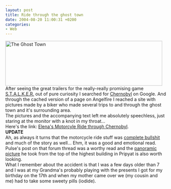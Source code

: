 ```yaml
---
layout: post
title: Ride through the ghost town
date: 2004-08-20 11:00:31 +0200
categories:
- Web
---
```

<p><img src="http://www.rusiczki.net/blog/blogpics/ghost_town.jpg" width="490" height="140" border="0" alt="The Ghost Town" class="image" /><br />
After seeing the great trailers for the really-really promising game <a href="http://www.stalker-game.com/" title="S.T.A.L.K.E.R.: Shadow of Chernobyl">S.T.A.L.K.E.R.</a> out of pure curiosity I searched for <a href="http://www.google.com/search?q=chernobyl">Chernobyl</a> on Google. And through the cached version of a page on Angelfire I reached a site with pictures made by a biker who made several trips to and through the ghost town and it's surrounding area.<br />
The pictures and the accompanying text left me absolutely speechless, just staring at the monitor with a knot in my throat...<br />
Here's the link: <a href="http://www.kiddofspeed.com/chapter1.html" title="Kiddofspeed - GHOST TOWN - Chernobyl Pictures - Elena's Motorcyle Ride through Chernobyl">Elena's Motorcyle Ride through Chernobyl</a>.<br />
<b>UPDATE</b><br />
Ah, as always it turns that the motorcycle ride stuff was <a href="http://www.uer.ca/forum_showthread.asp?fid=1&threadid=8951">complete bullshit</a> and much of the story as well... Ehm, it was a good and emotional read.<br />
Pulse's post on that forum thread was a worthy read and the <a href="http://www.web-axis.net/~pulse/chernobyl/prypyat-panoramic.jpg">panoramic picture</a> he took from the top of the highest building in Pripyat is also worth looking.<br />
What I remember about the accident is that I was a few days older than 7 and I was at my Grandma's probably playing with the presents I got for my birthday on the 17th and when my mother came over we (my cousin and me) had to take some sweety pills (iodide).</p>
